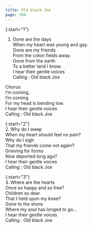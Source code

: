 ```yaml
---
title: Old black Joe
page: 394
---  
```



{:start="1"}  
1. Gone are the days  
When my heart was young and gay.  
Gone are my friends  
From the coton fields away.  
Gone from the earth  
To a better land I know.  
I hear their gentle voices  
Calling : Old black Joe  


Chorus  
I’m coming,  
I’m coming  
For my head is bending low.  
I hear their gentle voices  
Calling : Old black Joe  


{:start="2"}  
2. Why do I weep  
When my heart should feel no pain?  
Why do I sigh  
That my friends come not again?  
Grieving for forms  
Now deported long ago?  
I hear their gentle voices  
Calling : Old black Joe  


{:start="3"}  
3. Where are the hearts  
Once so happy and so free?  
Children so dear  
That I held upon my knee?  
Gone to the shore  
Where my soul has longed to go...  
I hear their gentle voices  
Calling : Old black Joe  